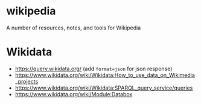 # wikipedia
A number of resources, notes, and tools for Wikipedia

# Wikidata
 - https://query.wikidata.org/ (add `format=json` for json response)
 - https://www.wikidata.org/wiki/Wikidata:How_to_use_data_on_Wikimedia_projects
 - https://www.wikidata.org/wiki/Wikidata:SPARQL_query_service/queries
 - https://www.wikidata.org/wiki/Module:Databox
